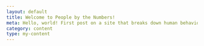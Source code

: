 ```yaml
---
layout: default
title: Welcome to People by the Numbers!
meta: Hello, world! First post on a site that breaks down human behavior and psychology with data - and teaches you how to do it, too.
category: content
type: my-content
---
```

